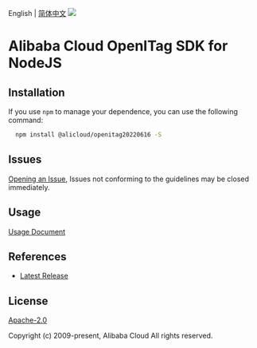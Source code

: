 English | [简体中文](README-CN.md)
![](https://aliyunsdk-pages.alicdn.com/icons/AlibabaCloud.svg)

# Alibaba Cloud OpenITag SDK for NodeJS

## Installation
If you use `npm` to manage your dependence, you can use the following command:

```sh
  npm install @alicloud/openitag20220616 -S
```

## Issues
[Opening an Issue](https://github.com/aliyun/alibabacloud-typescript-sdk/issues/new), Issues not conforming to the guidelines may be closed immediately.

## Usage
[Usage Document](https://github.com/aliyun/alibabacloud-typescript-sdk/blob/master/docs/Usage-EN.md#quick-examples)

## References
* [Latest Release](https://github.com/aliyun/alibabacloud-typescript-sdk/)

## License
[Apache-2.0](http://www.apache.org/licenses/LICENSE-2.0)

Copyright (c) 2009-present, Alibaba Cloud All rights reserved.

